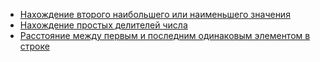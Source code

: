 * [Нахождение второго наибольшего или наименьшего значения](/snippets/Нахождение%20второго%20наибольшего%20или%20наименьшего%20значения.md)
* [Нахождение простых делителей числа](/snippets/Нахождение%20простых%20делителей%20числа.md)
* [Расстояние между первым и последним одинаковым элементом в строке](/snippets/Расстояние%20между%20первым%20и%20последним%20одинаковым%20элементом%20в%20строке.md)
